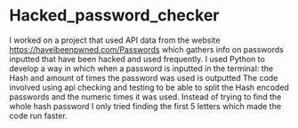 # Hacked_password_checker
I worked on a project that used API data from the website https://haveibeenpwned.com/Passwords which gathers info on passwords inputted that have been hacked and used frequently. I used Python to develop a way in which when a password is inputted in the terminal: the Hash and amount of times the password was used is outputted
The code involved using api checking and testing to be able to split the Hash encoded passwords and the numeric times it was used. Instead of trying to find the whole hash password I only tried finding the first 5 letters which made the code run faster.
